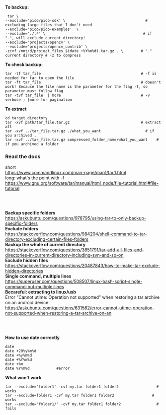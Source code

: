 **To backup:**
```
 tar \
--exclude='pico/pico-sdk' \                                    # excluding large files that I don't need
--exclude='pico/pico-examples'  \
--exclude='./.*' \                                            # if ".", will exclude current directory!
--exclude='projects/opencv' \
--exclude='projects/opencv_contrib' \
-zcvf /mnt/d/project_files_$(date +%Y%m%d).tar.gz . \        # "." current directory # -z to compress
```

**To check backup:**
```
tar -tf tar_file                                             # -f is needed for tar to open the file
tar -ft tar_file                                             # doesn't work! Because the file name is the parameter for the flag -f, so parameter must follow flag
tar -tvf tar_file  | more                                    # -v verbose ; |more for pagination
```

**To extract**
```
cd target_directory
tar -xvf path/tar_file.tar.gz                                # extract all
tar -xvf ../tar_file.tar.gz ./what_you_want                    # if you archived .
tar -xvf ../tar_file.tar.gz compressed_folder_name/what_you_want    # if you archived a folder
```

### Read the docs
short  
https://www.commandlinux.com/man-page/man1/tar.1.html  
long: what's the point with -f  
https://www.gnu.org/software/tar/manual/html_node/file-tutorial.html#file-tutorial  

</br>
</br>

**Backup specific folders**  
https://askubuntu.com/questions/978795/using-tar-to-only-backup-specific-folders  
**Exclude folders**  
https://stackoverflow.com/questions/984204/shell-command-to-tar-directory-excluding-certain-files-folders  
**Backup the whole of current directory**  
https://stackoverflow.com/questions/3651791/tar-add-all-files-and-directories-in-current-directory-including-svn-and-so-on  
**Exclude hidden files**  
https://stackoverflow.com/questions/20487843/how-to-make-tar-exclude-hidden-directories  
**Single command, multiple lines**  
https://superuser.com/questions/508507/linux-bash-script-single-command-but-multiple-lines  
**Becareful: extracting to linux/usb**  
Error "Cannot utime: Operation not supported" when restoring a tar archive on an android device  
https://askubuntu.com/questions/631562/error-cannot-utime-operation-not-supported-when-restoring-a-tar-archive-on-an  

</br>
</br>

**How to use date correctly**
```
date
date +20%y%m%d
date +%y%m%d
date +%Y%m%d
date +%m
date %Y%m%d            #error
```


**What won't work**
```
tar --exclude='folder1' -cvf my.tar folder1 folder2                 # works
tar --exclude=folder1 -cvf my.tar folder1 folder2                 # works
tar --exclude='folder1/' -cvf my.tar folder1 folder2                # fails
```

